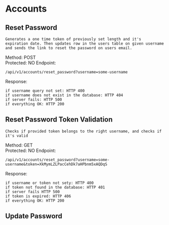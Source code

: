 # Accounts

## Reset Password
```
Generates a one time token of previously set length and it's expiration date. Then updates row in the users table on given username and sends the link to reset the password on users email.
```

Method: POST <br/>
Protected: NO
Endpoint:
```
/api/v1/accounts/reset_password?username=some-username
```

Response:
```
if username query not set: HTTP 400
if username does not exist in the database: HTTP 404
if server fails: HTTP 500
if everything OK: HTTP 200
```
## Reset Password Token Validation
```
Checks if provided token belongs to the right username, and checks if it's valid
```
Method: GET <br/>
Protected: NO
Endpoint:
```
/api/v1/accounts/reset_password?username=some-username&token=XkMymLZLPacCehDk7aHPbnm5xAQDqS
```

Response:
```
if username or token not sety: HTTP 400
if token not found in the database: HTTP 401
if server fails HTTP 500
if token is expired: HTTP 406
if everything OK: HTTP 200
```

## Update Password

